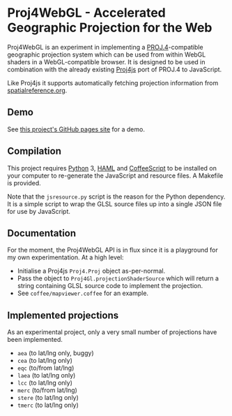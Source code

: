# Proj4WebGL - Accelerated Geographic Projection for the Web

Proj4WebGL is an experiment in implementing a [PROJ.4][proj4]-compatible
geographic projection system which can be used from within WebGL shaders in a
WebGL-compatible browser. It is designed to be used in combination with the
already existing [Proj4js] port of PROJ.4 to JavaScript.

Like Proj4js it supports automatically fetching projection information from
[spatialreference.org].

## Demo

See [this project's GitHub pages site][demo] for a demo.

## Compilation

This project requires [Python] 3, [HAML] and [CoffeeScript] to be installed on
your computer to re-generate the JavaScript and resource files. A Makefile is
provided.

Note that the ``jsresource.py`` script is the reason for the Python dependency.
It is a simple script to wrap the GLSL source files up into a single JSON file
for use by JavaScript.

## Documentation

For the moment, the Proj4WebGL API is in flux since it is a playground for my
own experimentation. At a high level:

* Initialise a Proj4js ``Proj4.Proj`` object as-per-normal.
* Pass the object to ``Proj4Gl.projectionShaderSource`` which will return a
  string containing GLSL source code to implement the projection.
* See ``coffee/mapviewer.coffee`` for an example.

## Implemented projections

As an experimental project, only a very small number of projections have been
implemented.

* ``aea`` (to lat/lng only, buggy)
* ``cea`` (to lat/lng only)
* ``eqc`` (to/from lat/lng)
* ``laea`` (to lat/lng only)
* ``lcc`` (to lat/lng only)
* ``merc`` (to/from lat/lng)
* ``stere`` (to lat/lng only)
* ``tmerc`` (to lat/lng only)

[proj4]: http://trac.osgeo.org/proj/
[proj4js]: http://trac.osgeo.org/proj4js/
[spatialreference.org]: http://spatialreference.org/
[demo]: http://rjw57.github.io/proj4webgl/
[python]: http://python.org/
[haml]: http://haml.info/
[coffeescript]: http://coffeescript.org/
